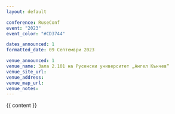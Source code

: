 ```yaml
---
layout: default

conference: RuseConf
event: "2023"
event_color: "#CD3744"

dates_announced: 1
formatted_date: 09 Септември 2023

venue_announced: 1
venue_name: Зала 2.101 на Русенски университет „Ангел Кънчев“
venue_site_url:
venue_address:
venue_map_url:
venue_notes:
---
```


{{ content }}
